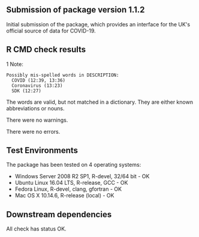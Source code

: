 ## Submission of package version 1.1.2
Initial submission of the package, which provides an interface for the UK's official source of data for COVID-19.

## R CMD check results

1 Note:

```
Possibly mis-spelled words in DESCRIPTION:
  COVID (12:39, 13:36)
  Coronavirus (13:23)
  SDK (12:27)
```
The words are valid, but not matched in a dictionary. They are either known abbreviations or nouns.

There were no warnings.

There were no errors.


## Test Environments  

The package has been tested on 4 operating systems:

- Windows Server 2008 R2 SP1, R-devel, 32/64 bit - OK 
- Ubuntu Linux 16.04 LTS, R-release, GCC - OK 
- Fedora Linux, R-devel, clang, gfortran - OK
- Mac OS X 10.14.6, R-release (local) - OK


## Downstream dependencies
All check has status OK.
